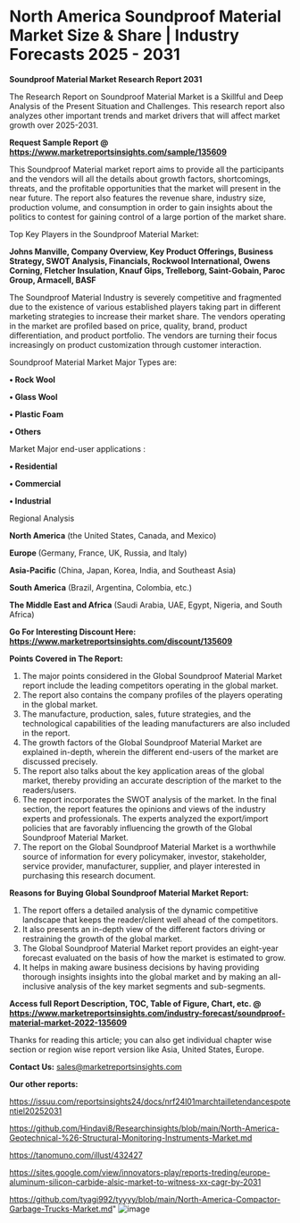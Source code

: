 # North America Soundproof Material Market Size & Share | Industry Forecasts 2025 - 2031

<strong>Soundproof Material Market Research Report 2031</strong>

The Research Report on Soundproof Material Market is a Skillful and Deep Analysis of the Present Situation and Challenges. This research report also analyzes other important trends and market drivers that will affect market growth over 2025-2031.

<strong>Request Sample Report @ <a href=https://www.marketreportsinsights.com/sample/135609>https://www.marketreportsinsights.com/sample/135609</a></strong>

This Soundproof Material market report aims to provide all the participants and the vendors will all the details about growth factors, shortcomings, threats, and the profitable opportunities that the market will present in the near future. The report also features the revenue share, industry size, production volume, and consumption in order to gain insights about the politics to contest for gaining control of a large portion of the market share.

Top Key Players in the Soundproof Material Market:

<strong>Johns Manville, Company Overview, Key Product Offerings, Business Strategy, SWOT Analysis, Financials, Rockwool International, Owens Corning, Fletcher Insulation, Knauf Gips, Trelleborg, Saint-Gobain, Paroc Group, Armacell, BASF</strong>

The Soundproof Material Industry is severely competitive and fragmented due to the existence of various established players taking part in different marketing strategies to increase their market share. The vendors operating in the market are profiled based on price, quality, brand, product differentiation, and product portfolio. The vendors are turning their focus increasingly on product customization through customer interaction.

Soundproof Material Market Major Types are:

<strong>• Rock Wool

• Glass Wool

• Plastic Foam

• Others</strong>

Market Major end-user applications :

<strong>• Residential

• Commercial

• Industrial</strong>

Regional Analysis

</u><strong><b>North America</b></strong> (the United States, Canada, and Mexico)

<strong><b>Europe </b></strong>(Germany, France, UK, Russia, and Italy)

<strong><b>Asia-Pacific</b></strong> (China, Japan, Korea, India, and Southeast Asia)

<strong><b>South America</b></strong> (Brazil, Argentina, Colombia, etc.)

<strong><b>The Middle East and Africa</b></strong> (Saudi Arabia, UAE, Egypt, Nigeria, and South Africa)

<strong>Go For Interesting Discount Here: <a href=https://www.marketreportsinsights.com/discount/135609>https://www.marketreportsinsights.com/discount/135609</a></strong>

<strong>Points Covered in The Report:</strong>
<ol>
  <li>The major points considered in the Global Soundproof Material Market report include the leading competitors operating in the global market.</li>
  <li>The report also contains the company profiles of the players operating in the global market.</li>
  <li>The manufacture, production, sales, future strategies, and the technological capabilities of the leading manufacturers are also included in the report.</li>
  <li>The growth factors of the Global Soundproof Material Market are explained in-depth, wherein the different end-users of the market are discussed precisely.</li>
  <li>The report also talks about the key application areas of the global market, thereby providing an accurate description of the market to the readers/users.</li>
  <li>The report incorporates the SWOT analysis of the market. In the final section, the report features the opinions and views of the industry experts and professionals. The experts analyzed the export/import policies that are favorably influencing the growth of the Global Soundproof Material Market.</li>
  <li>The report on the Global Soundproof Material Market is a worthwhile source of information for every policymaker, investor, stakeholder, service provider, manufacturer, supplier, and player interested in purchasing this research document.</li>
</ol>
<strong>Reasons for Buying Global Soundproof Material Market Report:</strong>

<ol>
  <li>The report offers a detailed analysis of the dynamic competitive landscape that keeps the reader/client well ahead of the competitors.</li>
  <li>It also presents an in-depth view of the different factors driving or restraining the growth of the global market.</li>
  <li>The Global Soundproof Material Market report provides an eight-year forecast evaluated on the basis of how the market is estimated to grow.</li>
  <li>It helps in making aware business decisions by having providing thorough insights insights into the global market and by making an all-inclusive analysis of the key market segments and sub-segments.</li>
</ol>
<strong>Access full Report Description, TOC, Table of Figure, Chart, etc. @ <a href=https://www.marketreportsinsights.com/industry-forecast/soundproof-material-market-2022-135609>https://www.marketreportsinsights.com/industry-forecast/soundproof-material-market-2022-135609</a></strong>


Thanks for reading this article; you can also get individual chapter wise section or region wise report version like Asia, United States, Europe.

<strong>Contact Us:</strong>
sales@marketreportsinsights.com

<strong>Our other reports:</strong>

<a href=https://issuu.com/reportsinsights24/docs/nrf24l01marchtailletendancespotentiel20252031>https://issuu.com/reportsinsights24/docs/nrf24l01marchtailletendancespotentiel20252031</a>

<a href=https://github.com/Hindavi8/Researchinsights/blob/main/North-America-Geotechnical-%26-Structural-Monitoring-Instruments-Market.md>https://github.com/Hindavi8/Researchinsights/blob/main/North-America-Geotechnical-%26-Structural-Monitoring-Instruments-Market.md</a>

<a href=https://tanomuno.com/illust/432427>https://tanomuno.com/illust/432427</a>

<a href=https://sites.google.com/view/innovators-play/reports-treding/europe-aluminum-silicon-carbide-alsic-market-to-witness-xx-cagr-by-2031>https://sites.google.com/view/innovators-play/reports-treding/europe-aluminum-silicon-carbide-alsic-market-to-witness-xx-cagr-by-2031</a>

<a href=https://github.com/tyagi992/tyyyy/blob/main/North-America-Compactor-Garbage-Trucks-Market.md>https://github.com/tyagi992/tyyyy/blob/main/North-America-Compactor-Garbage-Trucks-Market.md</a>"
![image](https://github.com/user-attachments/assets/0e02216a-a0c6-4af3-85bb-b71afa5a06f1)
